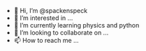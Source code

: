 - 👋 Hi, I’m @spackenspeck
- 👀 I’m interested in ...
- 🌱 I’m currently learning physics and python
- 💞️ I’m looking to collaborate on ...
- 📫 How to reach me ...

<!---
spackenspeck/spackenspeck is a ✨ special ✨ repository because its `README.md` (this file) appears on your GitHub profile.
You can click the Preview link to take a look at your changes.
--->

